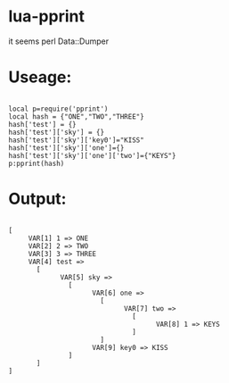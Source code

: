 lua-pprint
==========

it seems perl Data::Dumper

Useage:
==========
<pre><code>
local p=require('pprint')
local hash = {"ONE","TWO","THREE"}
hash['test'] = {}
hash['test']['sky'] = {}
hash['test']['sky']['key0']="KISS"
hash['test']['sky']['one']={}
hash['test']['sky']['one']['two']={"KEYS"}
p:pprint(hash)
</code></pre>
Output:
===========
<pre><code>
[
     VAR[1] 1 => ONE
     VAR[2] 2 => TWO
     VAR[3] 3 => THREE
     VAR[4] test => 
       [
             VAR[5] sky => 
               [
                     VAR[6] one => 
                       [
                             VAR[7] two => 
                               [
                                     VAR[8] 1 => KEYS
                               ]
                       ]
                     VAR[9] key0 => KISS
               ]
       ]
]
</code></pre>
